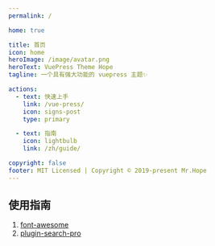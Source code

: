 ```yaml
---
permalink: /

home: true

title: 首页
icon: home
heroImage: /image/avatar.png
heroText: VuePress Theme Hope
tagline: 一个具有强大功能的 vuepress 主题✨

actions:
  - text: 快速上手
    link: /vue-press/
    icon: signs-post
    type: primary

  - text: 指南
    icon: lightbulb
    link: /zh/guide/

copyright: false
footer: MIT Licensed | Copyright © 2019-present Mr.Hope
---
```


## 使用指南

1. [font-awesome](https://fontawesome.com/search?o=r&m=free)
2. [plugin-search-pro](https://plugin-search-pro.vuejs.press/zh/config.html#customfields)
